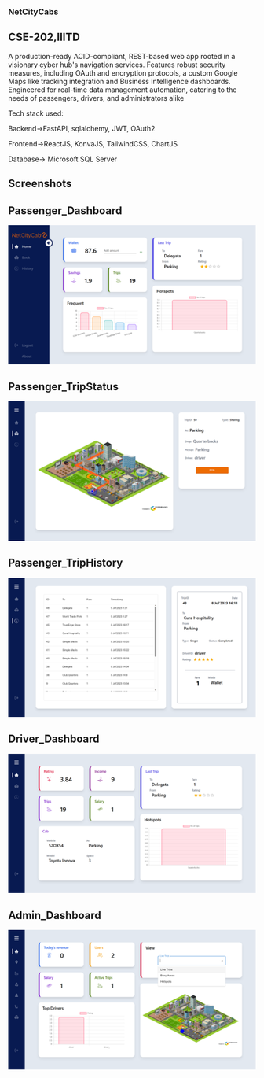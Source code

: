 ### NetCityCabs ###
## CSE-202,IIITD ##



A production-ready ACID-compliant, REST-based web app rooted 
in a visionary cyber hub's navigation services. Features robust security 
measures, including OAuth and encryption protocols, a custom Google Maps 
like tracking integration and Business Intelligence dashboards. Engineered 
for real-time data management automation, catering to the needs of 
passengers, drivers, and administrators alike


Tech stack used: 

Backend->FastAPI, sqlalchemy, JWT, OAuth2 

Frontend->ReactJS, KonvaJS, TailwindCSS, ChartJS 

Database-> Microsoft SQL Server 

## Screenshots ##

## Passenger_Dashboard ##
![Passenger_Dashboard](https://github.com/Vinayak21574/NetCityCabs/blob/main/Preview/Passenger_Dashboard.png)

## Passenger_TripStatus ##
![Passenger_TripStatus](https://github.com/Vinayak21574/NetCityCabs/blob/main/Preview/Passenger_TripStatus.png)

## Passenger_TripHistory ##
![Passenger_Dashboard](https://github.com/Vinayak21574/NetCityCabs/blob/main/Preview/Passenger_TripHistory.png)

## Driver_Dashboard ##
![Passenger_Dashboard](https://github.com/Vinayak21574/NetCityCabs/blob/main/Preview/Driver_Dashboard.png)

## Admin_Dashboard ##
![Passenger_Dashboard](https://github.com/Vinayak21574/NetCityCabs/blob/main/Preview/Admin_Dashboard.png)
